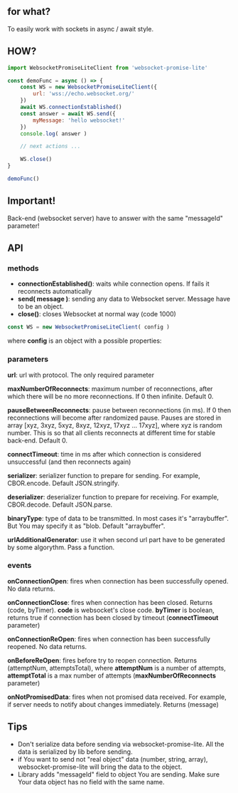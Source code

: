 ## for what?

To easily work with sockets in async / await style.

## HOW?
```javascript
import WebsocketPromiseLiteClient from 'websocket-promise-lite'

const demoFunc = async () => {
	const WS = new WebsocketPromiseLiteClient({
		url: 'wss://echo.websocket.org/'
	})
	await WS.connectionEstablished()
	const answer = await WS.send({
		myMessage: 'hello websocket!'
	})
	console.log( answer )

	// next actions ...

	WS.close()
}

demoFunc()
```
## Important!

Back-end (websocket server) have to answer with the same "messageId" parameter!

## API

### methods

- __connectionEstablished()__: waits while connection opens. If fails it reconnects automatically
- __send( message )__: sending any data to Websocket server. Message have to be an object.
- __close()__: closes Websocket at normal way (code 1000)

```javascript
const WS = new WebsocketPromiseLiteClient( config )
```
where __config__ is an object with a possible properties:

### parameters

__url__: url with protocol. The only required parameter

__maxNumberOfReconnects__: maximum number of reconnections, after which there will be no more reconnections. If 0 then infinite. Default 0.

__pauseBetweenReconnects__: pause between reconnections (in ms). If 0 then reconnections will become after randomized pause. Pauses are stored in array [xyz, 3xyz, 5xyz, 8xyz, 12xyz, 17xyz ... 17xyz], where xyz is random number. This is so that all clients reconnects at different time for stable back-end. Default 0.

__connectTimeout__: time in ms after which connection is considered unsuccessful (and then reconnects again)

__serializer__: serializer function to prepare for sending. For example, CBOR.encode. Default JSON.stringify.

__deserializer__: deserializer function to prepare for receiving. For example, CBOR.decode. Default JSON.parse.

__binaryType__: type of data to be transmitted. In most cases it's "arraybuffer". But You may specify it as "blob. Default "arraybuffer".

__urlAdditionalGenerator__: use it when second url part have to be generated by some algorythm. Pass a function.

### events

__onConnectionOpen__: fires when connection has been successfully opened. No data returns.

__onConnectionClose__: fires when connection has been closed. Returns (code, byTimer). __code__ is websocket's close code. __byTimer__ is boolean, returns true if connection has been closed by timeout (__connectTimeout__ parameter)

__onConnectionReOpen__: fires when connection has been successfully reopened. No data returns.

__onBeforeReOpen__: fires before try to reopen connection. Returns (attemptNum, attemptsTotal), where __attemptNum__ is a number of attempts, __attemptTotal__ is a max number of attempts (__maxNumberOfReconnects__ parameter)

__onNotPromisedData__: fires when not promised data received. For example, if server needs to notify about changes immediately. Returns (message)

## Tips

- Don't serialize data before sending via websocket-promise-lite. All the data is serialized by lib before sending.
- if You want to send not "real object" data (number, string, array), websocket-promise-lite will bring the data to the object.
- Library adds "messageId" field to object You are sending. Make sure Your data object has no field with the same name.